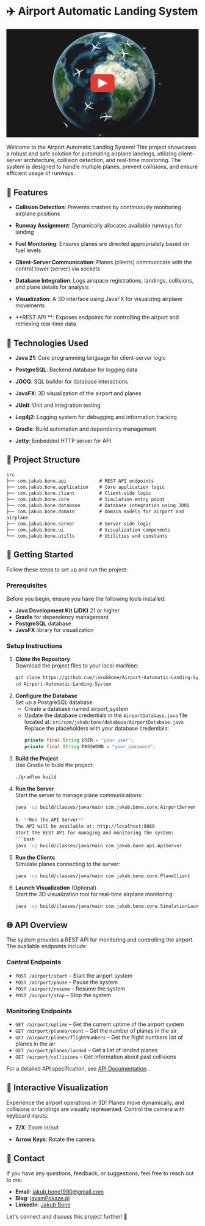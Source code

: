 # ✈️ Airport Automatic Landing System

[![Watch the video](src/main/resources/images/logo.png)](https://www.youtube.com/watch?v=eqqYM1RD8ZI)

Welcome to the Airport Automatic Landing System! This project showcases a robust and safe solution for automating airplane landings, 
utilizing client-server architecture, collision detection, and real-time monitoring. The system is designed to handle multiple planes, 
prevent collisions, and ensure efficient usage of runways.


## 🎯 Features

- **Collision Detection**: Prevents crashes by continuously monitoring airplane positions

- **Runway Assignment**: Dynamically allocates available runways for landing

- **Fuel Monitoring**: Ensures planes are directed appropriately based on fuel levels

- **Client-Server Communication**: Planes (clients) communicate with the control tower (server) via sockets

- **Database Integration**: Logs airspace registrations, landings, collisions, and plane details for analysis

- **Visualization**: A 3D interface using JavaFX for visualizing airplane movements

- **REST API **: Exposes endpoints for controlling the airport and retrieving real-time data


## 🚀 Technologies Used

- **Java 21**: Core programming language for client-server logic

- **PostgreSQL**: Backend database for logging data

- **JOOQ**: SQL builder for database interactions

- **JavaFX**: 3D visualization of the airport and planes

- **JUnit**: Unit and integration testing

- **Log4j2**: Logging system for debugging and information tracking

- **Gradle**: Build automation and dependency management

- **Jetty**: Embedded HTTP server for API


## 📂 Project Structure

```
src
├── com.jakub.bone.api            # REST API endpoints
├── com.jakub.bone.application    # Core application logic
├── com.jakub.bone.client         # Client-side logic 
├── com.jakub.bone.core           # Simulation entry point
├── com.jakub.bone.database       # Database integration using JOOQ
├── com.jakub.bone.domain         # Domain models for airport and airplane
├── com.jakub.bone.server         # Server-side logic 
├── com.jakub.bone.ui             # Visualization components
└── com.jakub.bone.utills         # Utilities and constants  
``` 


## 🚀 Getting Started

Follow these steps to set up and run the project:

### Prerequisites

Before you begin, ensure you have the following tools installed:
- **Java Development Kit (JDK)** 21 or higher
- **Gradle** for dependency management
- **PostgreSQL** database
- **JavaFX** library for visualization

### Setup Instructions

1. **Clone the Repository**  
   Download the project files to your local machine:
   ```bash
   git clone https://github.com/jakubBone/Airport-Automatic-Landing-System.git
   cd Airport-Automatic-Landing-System

2. **Configure the Database**  
   Set up a PostgreSQL database:
   - Create a database named airport_system
   - Update the database credentials in the `AirportDatabase.java` file located at:
     `src/com/jakub/bone/database/AirportDatabase.java`
     Replace the placeholders with your database credentials:
     ```java
     private final String USER = "your_user";
     private final String PASSWORD = "your_password";

3. **Build the Project**   
   Use Gradle to build the project:
   ```bash
   ./gradlew build

5. **Run the Server**   
   Start the server to manage plane communications:
   ```bash
   java -cp build/classes/java/main com.jakub.bone.core.AirportServer
   
   5. **Run the API Server**   
   The API will be available at: http://localhost:8080
   Start the REST API for managing and monitoring the system:
   ```bash
   java -cp build/classes/java/main com.jakub.bone.api.ApiServer

6. **Run the Clients**  
   Simulate planes connecting to the server:
   ```bash
   java -cp build/classes/java/main com.jakub.bone.core.PlaneClient

7. **Launch Visualization** (Optional)  
   Start the 3D visualization tool for real-time airplane monitoring:
   ```bash
   java -cp build/classes/java/main com.jakub.bone.core.SimulationLauncher
   
   
## 🌐 API Overview

The system provides a REST API for monitoring and controlling the airport. The available endpoints include:

### Control Endpoints


- `POST /airport/start` – Start the airport system
- `POST /airport/pause` – Pause the system
- `POST /airport/resume` – Resume the system
- `POST /airport/stop` – Stop the system

### Monitoring Endpoints

- `GET /airport/uptime` – Get the current uptime of the airport system
- `GET /airport/planes/count` – Get the number of planes in the air
- `GET /airport/planes/flightNumbers` – Get the flight numbers list of planes in the air
- `GET /airport/planes/landed` – Get a list of landed planes
- `GET /airport/collisions` – Get information about past collisions

For a detailed API specification, see [API Documentation](https://github.com/jakubBone/Airport-Automatic-Landing-System/blob/master/docs/API.md)   .


## 🎨 Interactive Visualization

Experience the airport operations in 3D! Planes move dynamically, and collisions or landings are visually represented.
Control the camera with keyboard inputs:
  
- **Z/X**: Zoom in/out
  
- **Arrow Keys**: Rotate the camera

## 📧 Contact

If you have any questions, feedback, or suggestions, feel free to reach out to me:

- **Email**: [jakub.bone1990@gmail.com](mailto:jakub.bone1990@gmail,com)
- **Blog**: [javamPokaze.pl](https://javampokaze.pl)  
- **LinkedIn**: [Jakub Bone](https://www.linkedin.com/in/jakub-bone)  

Let's connect and discuss this project further! 🚀
